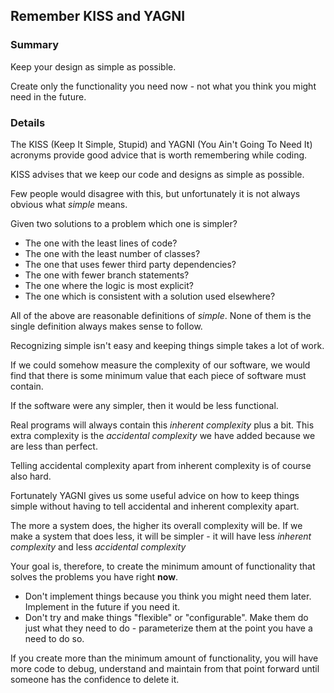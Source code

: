 ## Remember KISS and YAGNI

### Summary

Keep your design as simple as possible. 

Create only the functionality you need now - not what you think you might need in the future.

### Details

The KISS (Keep It Simple, Stupid) and YAGNI (You Ain't Going To Need It) acronyms provide good advice that is worth remembering while coding.

KISS advises that we keep our code and designs as simple as possible.  

Few people would disagree with this, but unfortunately it is not always obvious what *simple* means.

Given two solutions to a problem which one is simpler?

* The one with the least lines of code?
* The one with the least number of classes?
* The one that uses fewer third party dependencies?
* The one with fewer branch statements?
* The one where the logic is most explicit?
* The one which is consistent with a solution used elsewhere?

All of the above are reasonable definitions of *simple*. None of them is the single definition always makes sense to follow.

Recognizing simple isn't easy and keeping things simple takes a lot of work. 

If we could somehow measure the complexity of our software, we would find that there is some minimum value that each piece of software must contain. 

If the software were any simpler, then it would be less functional. 

Real programs will always contain this *inherent complexity* plus a bit. This extra complexity is the *accidental complexity* we have added because we are less than perfect.  

Telling accidental complexity apart from inherent complexity is of course also hard. 

Fortunately YAGNI gives us some useful advice on how to keep things simple without having to tell accidental and inherent complexity apart.

The more a system does, the higher its overall complexity will be. If we make a system that does less, it will be simpler - it will have less *inherent complexity* and less *accidental complexity*

Your goal is, therefore, to create the minimum amount of functionality that solves the problems you have right **now**.

* Don't implement things because you think you might need them later. Implement in the future if you need it.
* Don't try and make things "flexible" or "configurable". Make them do just what they need to do - parameterize them at the point you have a need to do so.

If you create more than the minimum amount of functionality, you will have more code to debug, understand and maintain from that point forward until someone has the confidence to delete it.

